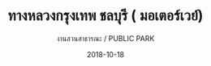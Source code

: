 ---
title: ทางหลวงกรุงเทพ ชลบุรี  ( มอเตอร์เวย์)
subtitle: งานสวนสาธารณะ / PUBLIC  PARK
layout: default
modal-id: 33
date: 2018-10-18
img: PK6.JPG
thumbnail: PK6.JPG
alt: image-alt
project-date: ก.ย. 2538 - มี.ค. 2542
# client: Start Bootstrap
category: งานสวนสาธารณะ / PUBLIC  PARK
description: ตอนทางแยกต่างระดับบางควาย (2C) <br/> ตอนแยกต่างระดับ คลองกาหลง - คลองวังซื่อ
---